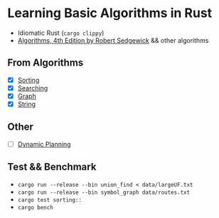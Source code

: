 # Learning Basic Algorithms in Rust
- Idiomatic Rust (`cargo clippy`)
- [Algorithms, 4th Edition by Robert Sedgewick](https://algs4.cs.princeton.edu/) && other algorithms

## From Algorithms
  - [x] [Sorting](./src/sorting/README.md)
  - [x] [Searching](./src/searching/README.md)
  - [x] [Graph](./src/graphs/README.md)
  - [x] [String](./src/strings/README.md)

## Other
  - [ ] [Dynamic Planning](./src/dp/README.md)

## Test && Benchmark
 - `cargo run --release --bin union_find < data/largeUF.txt`
 - `cargo run --release --bin symbol_graph data/routes.txt`
 - `cargo test sorting::`
 - `cargo bench`
